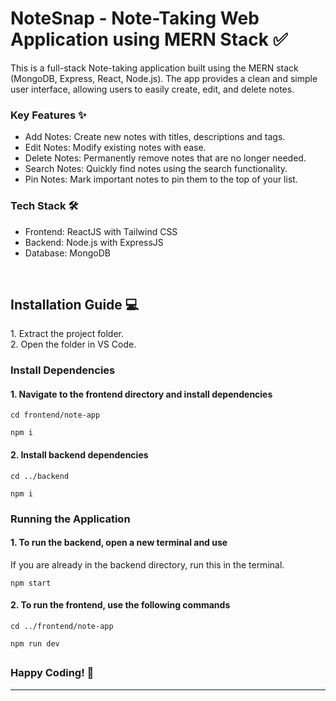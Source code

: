 # NoteSnap - Note-Taking Web Application using MERN Stack ✅

This is a full-stack Note-taking application built using the MERN stack (MongoDB, Express, React, Node.js). The app provides a clean and simple user interface, allowing users to easily create, edit, and delete notes.



<h3>Key Features ✨</h3>

- Add Notes: Create new notes with titles, descriptions and tags.
- Edit Notes: Modify existing notes with ease.
- Delete Notes: Permanently remove notes that are no longer needed.
- Search Notes: Quickly find notes using the search functionality.
- Pin Notes: Mark important notes to pin them to the top of your list.

<h3>Tech Stack 🛠️</h3>

- Frontend: ReactJS with Tailwind CSS
- Backend: Node.js with ExpressJS
- Database: MongoDB

<br>

<h2>Installation Guide 💻</h2>
1. Extract the project folder. <br>
2. Open the folder in VS Code. 



<h3>Install Dependencies</h3>

<h4>1. Navigate to the frontend directory and install dependencies</h4>

```
cd frontend/note-app
```
```
npm i
```

<h4>2. Install backend dependencies</h4>

```
cd ../backend
```
```
npm i
```

<h3>Running the Application</h3>
<h4>1. To run the backend, open a new terminal and use</h4>
<p>If you are already in the backend directory, run this in the terminal.</p>

```
npm start
```

<h4>2. To run the frontend, use the following commands</h4>

```
cd ../frontend/note-app
```
```
npm run dev
```

<h2> </h2>

<h3>Happy Coding! 🎉</h3>

---
